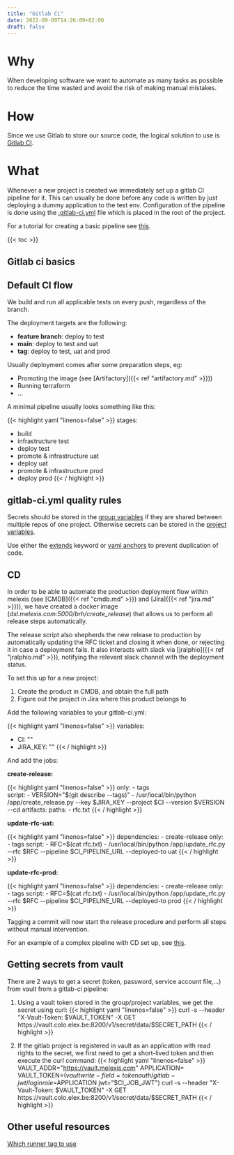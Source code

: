 ```yaml
---
title: "Gitlab Ci"
date: 2022-09-09T14:26:09+02:00
draft: false
---
```


# Why

When developing software we want to automate as many tasks as possible to reduce the time wasted and avoid the risk of making manual mistakes.

# How

Since we use Gitlab to store our source code, the logical solution to use is [Gitlab CI](https://docs.gitlab.com/ee/ci/).

# What

Whenever a new project is created we immediately set up a gitlab CI pipeline for it. This can usually be done before any code is written by just deploying a dummy application to the test env. Configuration of the pipeline is done using the [.gitlab-ci.yml](https://docs.gitlab.com/ee/ci/yaml/) file which is placed in the root of the project.

For a tutorial for creating a basic pipeline see [this](https://about.gitlab.com/blog/2020/12/10/basics-of-gitlab-ci-updated/).

{{< toc >}}

## Gitlab ci basics

## Default CI flow

We build and run all applicable tests on every push, regardless of the branch.

The deployment targets are the following:

- **feature branch**: deploy to test
- **main**: deploy to test and uat
- **tag**: deploy to test, uat and prod
  
Usually deployment comes after some preparation steps, eg:

- Promoting the image (see [Artifactory]({{< ref "artifactory.md" >}}))
- Running terraform
- ...

A minimal pipeline usually looks something like this:

{{< highlight yaml "linenos=false" >}}
stages:
  - build
  - infrastructure test
  - deploy test
  - promote & infrastructure uat
  - deploy uat
  - promote & infrastructure prod
  - deploy prod
{{< / highlight >}}

## gitlab-ci.yml quality rules

Secrets should be stored in the [group variables](https://docs.gitlab.com/ee/ci/variables/#add-a-cicd-variable-to-a-group) if they are shared between multiple repos of one project. Otherwise secrets can be stored in the [project variables](https://docs.gitlab.com/ee/ci/variables/#add-a-cicd-variable-to-a-project).

Use either the [extends](https://docs.gitlab.com/ee/ci/yaml/yaml_optimization.html#use-extends-to-reuse-configuration-sections) keyword or [yaml anchors](https://docs.gitlab.com/ee/ci/yaml/yaml_optimization.html#yaml-anchors-for-scripts) to prevent duplication of code.


## CD

In order to be able to automate the production deployment flow within melexis (see [CMDB]({{< ref "cmdb.md" >}}) and [Jira]({{< ref "jira.md" >}})), we have created a docker image (*dsl.melexis.com:5000/brh/create_release*) that allows us to perform all release steps automatically.

The release script also shepherds the new release to production by automatically updating the RFC ticket and closing it when done, or rejecting it in case a deployment fails. It also interacts with slack via [jralphio]({{< ref "jralphio.md" >}}), notifying the relevant slack channel with the deployment status.

To set this up for a new project:

1. Create the product in CMDB, and obtain the full path
2. Figure out the project in Jira where this product belongs to


Add the following variables to your gitlab-ci.yml:

{{< highlight yaml "linenos=false" >}}
variables:
- CI: "<path of cmdb ci>"
- JIRA_KEY: "<jira project key>"
{{< / highlight >}}
  
And add the jobs:

**create-release:**

  {{< highlight yaml "linenos=false" >}}
  only:
    - tags  
  script:
    - VERSION="$(git describe --tags)"
    - /usr/local/bin/python /app/create_release.py --key $JIRA_KEY --project $CI --version $VERSION --cd
  artifacts:
    paths:
      - rfc.txt
  {{< / highlight >}}

**update-rfc-uat:**

  {{< highlight yaml "linenos=false" >}}
  dependencies:
    - create-release
  only:
    - tags
  script:
    - RFC=$(cat rfc.txt)
    - /usr/local/bin/python /app/update_rfc.py --rfc $RFC --pipeline $CI_PIPELINE_URL --deployed-to uat
  {{< / highlight >}}
 
**update-rfc-prod:**

  {{< highlight yaml "linenos=false" >}}
  dependencies:
    - create-release
  only:
    - tags
  script:
    - RFC=$(cat rfc.txt)
    - /usr/local/bin/python /app/update_rfc.py --rfc $RFC --pipeline $CI_PIPELINE_URL --deployed-to prod
  {{< / highlight >}}


Tagging a commit will now start the release procedure and perform all steps without manual intervention.

For an example of a complex pipeline with CD set up, see [this](https://gitlab.melexis.com/cbs/datalake/dat-to-testevents/-/blob/master/.gitlab-ci.yml).

## Getting secrets from vault

There are 2 ways to get a secret (token, password, service account file,...) from vault from a gitlab-ci pipeline:

1. Using a vault token stored in the group/project variables, we get the secret using curl:
{{< highlight yaml "linenos=false" >}}
curl -s --header "X-Vault-Token: $VAULT_TOKEN" -X GET https://vault.colo.elex.be:8200/v1/secret/data/$SECRET_PATH
{{< / highlight >}}

2. If the gitlab project is registered in vault as an application with read rights to the secret, we first need to get a short-lived token and then execute the curl command:
{{< highlight yaml "linenos=false" >}}
VAULT_ADDR="https://vault.melexis.com"
APPLICATION=<application name>
VAULT_TOKEN=$(vault write -field=token auth/gitlab-jwt/login role=$APPLICATION jwt="$CI_JOB_JWT")
curl -s --header "X-Vault-Token: $VAULT_TOKEN" -X GET https://vault.colo.elex.be:8200/v1/secret/data/$SECRET_PATH
{{< / highlight >}}
  

## Other useful resources

[Which runner tag to use](https://cmdb.elex.be/products/gitlab-runner/user-manual#section-4)

